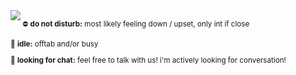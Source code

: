 <img align="left" src="https://cdn.discordapp.com/attachments/990036536999415858/1140437904028602439/image.png">

<small><p>⛔ <b>do not disturb:</b> most likely feeling down / upset, only int if close</p>
<p>🌙 <b>idle:</b> offtab and/or busy</p>
<p>💬 <b>looking for chat:</b> feel free to talk with us! i'm actively looking for conversation!</p></small>
